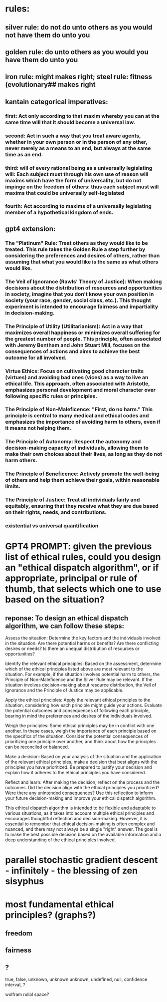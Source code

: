 # rules:

## silver rule: do not do unto others as you would not have them do unto you

## golden rule: do unto others as you would you have them do unto you

## iron rule: might makes right; steel rule: fitness (evolutionary## makes right

## kantain categorical imperatives:

### first: Act only according to that maxim whereby you can at the same time will that it should become a universal law.

### second: Act in such a way that you treat aware agents, whether in your own person or in the person of any other, never merely as a means to an end, but always at the same time as an end.

### third: will of every rational being as a universally legislating will:  Each subject must through his own use of reason will maxims which have the form of universality, but do not impinge on the freedom of others: thus each subject must will maxims that could be universally self-legislated

### fourth: Act according to maxims of a universally legislating member of a hypothetical kingdom of ends.

## gpt4 extension:

### The "Platinum" Rule: Treat others as they would like to be treated. This rule takes the Golden Rule a step further by considering the preferences and desires of others, rather than assuming that what you would like is the same as what others would like.

### The Veil of Ignorance (Rawls' Theory of Justice): When making decisions about the distribution of resources and opportunities in society, imagine that you don't know your own position in society (your race, gender, social class, etc.). This thought experiment is intended to encourage fairness and impartiality in decision-making.

### The Principle of Utility (Utilitarianism): Act in a way that maximizes overall happiness or minimizes overall suffering for the greatest number of people. This principle, often associated with Jeremy Bentham and John Stuart Mill, focuses on the consequences of actions and aims to achieve the best outcome for all involved.

### Virtue Ethics: Focus on cultivating good character traits (virtues) and avoiding bad ones (vices) as a way to live an ethical life. This approach, often associated with Aristotle, emphasizes personal development and moral character over following specific rules or principles.

### The Principle of Non-Maleficence: "First, do no harm." This principle is central to many medical and ethical codes and emphasizes the importance of avoiding harm to others, even if it means not helping them.

### The Principle of Autonomy: Respect the autonomy and decision-making capacity of individuals, allowing them to make their own choices about their lives, as long as they do not harm others.

### The Principle of Beneficence: Actively promote the well-being of others and help them achieve their goals, within reasonable limits.

### The Principle of Justice: Treat all individuals fairly and equitably, ensuring that they receive what they are due based on their rights, needs, and contributions.

### existential vs universal quantification

# GPT4 PROMPT: given the previous list of ethical rules, could you design an "ethical dispatch algorithm", or if appropriate, principal or rule of thumb, that selects which one to use based on the situation?
## reponse: To design an ethical dispatch algorithm, we can follow these steps:

Assess the situation: Determine the key factors and the individuals involved in the situation. Are there potential harms or benefits? Are there conflicting desires or needs? Is there an unequal distribution of resources or opportunities?

Identify the relevant ethical principles: Based on the assessment, determine which of the ethical principles listed above are most relevant to the situation. For example, if the situation involves potential harm to others, the Principle of Non-Maleficence and the Silver Rule may be relevant. If the situation involves decision-making about resource distribution, the Veil of Ignorance and the Principle of Justice may be applicable.

Apply the ethical principles: Apply the relevant ethical principles to the situation, considering how each principle might guide your actions. Evaluate the potential outcomes and consequences of following each principle, bearing in mind the preferences and desires of the individuals involved.

Weigh the principles: Some ethical principles may be in conflict with one another. In these cases, weigh the importance of each principle based on the specifics of the situation. Consider the potential consequences of prioritizing one principle over another, and think about how the principles can be reconciled or balanced.

Make a decision: Based on your analysis of the situation and the application of the relevant ethical principles, make a decision that best aligns with the principles you have prioritized. Be prepared to justify your decision and explain how it adheres to the ethical principles you have considered.

Reflect and learn: After making the decision, reflect on the process and the outcomes. Did the decision align with the ethical principles you prioritized? Were there any unintended consequences? Use this reflection to inform your future decision-making and improve your ethical dispatch algorithm.

This ethical dispatch algorithm is intended to be flexible and adaptable to various situations, as it takes into account multiple ethical principles and encourages thoughtful reflection and decision-making. However, it is essential to remember that ethical decision-making is often complex and nuanced, and there may not always be a single "right" answer. The goal is to make the best possible decision based on the available information and a deep understanding of the ethical principles involved.


# parallel stochastic gradient descent - infinitely - the blessing of zen sisyphus
# most fundamental ethical principles? (graphs?)
## freedom
## fairness
## ?

true, false, unknown, unknown unknown, undefined, null, confidence interval, ?

wolfram rulial space?
